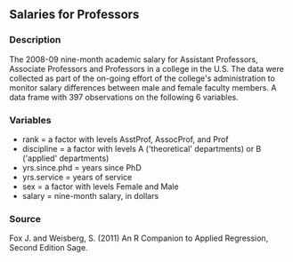 ## Salaries for Professors

### Description

The 2008-09 nine-month academic salary for Assistant Professors, Associate Professors and Professors in a college in the U.S. The data were collected as part of the on-going effort of the college's administration to monitor salary differences between male and female faculty members. A data frame with 397 observations on the following 6 variables.

### Variables

- rank = a factor with levels AsstProf, AssocProf, and Prof
- discipline = a factor with levels A ('theoretical' departments) or B ('applied' departments)
- yrs.since.phd = years since PhD
- yrs.service = years of service
- sex = a factor with levels Female and Male
- salary = nine-month salary, in dollars

### Source

Fox J. and Weisberg, S. (2011) An R Companion to Applied Regression, Second Edition Sage.
